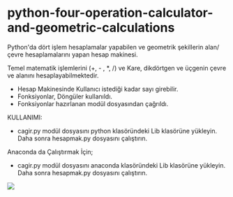 # python-four-operation-calculator-and-geometric-calculations
 Python'da dört işlem hesaplamalar yapabilen ve geometrik şekillerin alan/çevre hesaplamalarını yapan hesap makinesi.

Temel matematik işlemlerini (+, - , *, /) ve Kare, dikdörtgen ve üçgenin çevre ve alanını hesaplayabilmektedir.

+ Hesap Makinesinde Kullanıcı istediği kadar sayı girebilir.
+ Fonksiyonlar, Döngüler kullanıldı.
+ Fonksiyonlar hazırlanan modül dosyasından çağrıldı.

KULLANIMI:

+ cagir.py modül dosyasını python klasöründeki Lib klasörüne yükleyin. Daha sonra hesapmak.py dosyasını çalıştırın.


Anaconda da Çalıştırmak İçin; 

+ cagir.py modül dosyasını anaconda klasöründeki Lib klasörüne yükleyin. Daha sonra hesapmak.py dosyasını çalıştırın.

<img src="https://i.imgur.com/GHKQcQN.png" />

